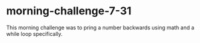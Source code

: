 # morning-challenge-7-31

This morning challenge was to pring a number backwards using math and a while loop specifically.
